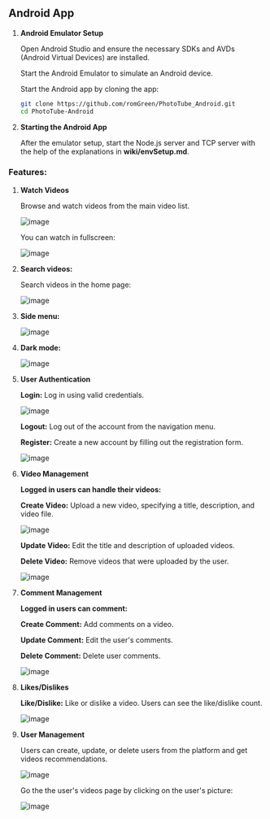 ## Android App

1. **Android Emulator Setup**
   
    Open Android Studio and ensure the necessary SDKs and AVDs (Android Virtual Devices) are installed.
   
    Start the Android Emulator to simulate an Android device.

    Start the Android app by cloning the app:
   
    ```bash
    git clone https://github.com/romGreen/PhotoTube_Android.git
    cd PhotoTube-Android
    ```

   
3. **Starting the Android App**

    After the emulator setup, start the Node.js server and TCP server with the help of the explanations in 
    **wiki/envSetup.md**.

   
### Features:

1. **Watch Videos**

    Browse and watch videos from the main video list.

   ![image](https://github.com/user-attachments/assets/58129e9d-e3af-4d88-8d6a-800d017b595a)

    You can watch in fullscreen:

   ![image](https://github.com/user-attachments/assets/292003c9-d28a-49ec-96b2-75d31f9a6ae6)


3. **Search videos:**

    Search videos in the home page:

   ![image](https://github.com/user-attachments/assets/15f5d2fb-ffbe-4922-9a57-f9343f87eb45)

4. **Side menu:**
   
   ![image](https://github.com/user-attachments/assets/018076c0-4357-4370-8010-a8f3d699f73c)
   

6. **Dark mode:**

   ![image](https://github.com/user-attachments/assets/66cebacc-172c-4d8e-9907-fcb5b05aec8b)

   
7. **User Authentication**

    **Login:** Log in using valid credentials.

    ![image](https://github.com/user-attachments/assets/85e60a7b-8d7a-4b50-924b-80d423d77bf9)


    **Logout:** Log out of the account from the navigation menu.

    **Register:** Create a new account by filling out the registration form.

    ![image](https://github.com/user-attachments/assets/4e28cc83-e76f-40b1-b00e-a3d25a0f96ba)


8. **Video Management**

    **Logged in users can handle their videos:**

   
    **Create Video:** Upload a new video, specifying a title, description, and video file.

   ![image](https://github.com/user-attachments/assets/7a31e4c0-425e-42ae-86d7-c15aa7ddad16)


    **Update Video:** Edit the title and description of uploaded videos.

    **Delete Video:** Remove videos that were uploaded by the user.

    ![image](https://github.com/user-attachments/assets/49800187-1688-46c9-90d6-026a60b37a1b)



9. **Comment Management**
   
    **Logged in users can comment:**
 
    **Create Comment:** Add comments on a video.

    **Update Comment:** Edit the user's comments.

    **Delete Comment:** Delete user comments.

   ![image](https://github.com/user-attachments/assets/0c4e8cf4-fddc-41da-adea-8c405703ec7f)



10. **Likes/Dislikes**

    **Like/Dislike:** Like or dislike a video. Users can see the like/dislike count.

    ![image](https://github.com/user-attachments/assets/9d0e88ca-5b35-4651-a54b-863f57abe6c7)


12. **User Management**

    Users can create, update, or delete users from the platform and get videos recommendations.

    ![image](https://github.com/user-attachments/assets/15c604dc-4391-4317-80a6-253f5e297a19)



    Go the the user's videos page by clicking on the user's picture:

    ![image](https://github.com/user-attachments/assets/83b7e87e-fc4a-4a12-bab9-c1bed5221d8b)


   
